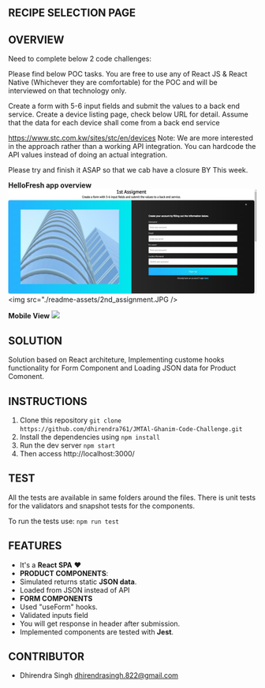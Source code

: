 ## RECIPE SELECTION PAGE

## OVERVIEW

Need to complete below 2 code challenges:

Please find below POC tasks. You are free to use any of React JS & React Native
(Whichever they are comfortable) for the POC and will be interviewed on that
technology only.

Create a form with 5-6 input fields and submit the values to a back end service.
Create a device listing page, check below URL for detail. Assume that the data
for each device shall come from a back end service

https://www.stc.com.kw/sites/stc/en/devices Note: We are more interested in the
approach rather than a working API integration. You can hardcode the API values
instead of doing an actual integration.

Please try and finish it ASAP so that we cab have a closure BY This week.

**HelloFresh app overview**
<img src="./readme-assets/1st_assignment.JPG" /><br/> <img
src="./readme-assets/2nd_assignment.JPG />

**Mobile View** <img src="./readme-assets/mobile_view.JPG" />

## SOLUTION

Solution based on React architeture, Implementing custome hooks functionality
for Form Component and Loading JSON data for Product Comonent.

## INSTRUCTIONS

1. Clone this repository
   `git clone https://github.com/dhirendra761/JMTAl-Ghanim-Code-Challenge.git`
2. Install the dependencies using `npm install`
3. Run the dev server `npm start`
4. Then access http://localhost:3000/

## TEST

All the tests are available in same folders around the files. There is unit
tests for the validators and snapshot tests for the components.

To run the tests use: `npm run test`

## FEATURES

- It's a **React SPA** ❤
- **PRODUCT COMPONENTS**:
- Simulated returns static **JSON data**.
- Loaded from JSON instead of API
- **FORM COMPONENTS**
- Used "useForm" hooks.
- Validated inputs field
- You will get response in header after submission.
- Implemented components are tested with **Jest**.

## CONTRIBUTOR

- Dhirendra Singh <dhirendrasingh.822@gmail.com>
